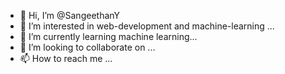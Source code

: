 - 👋 Hi, I’m @SangeethanY
- 👀 I’m interested in web-development and machine-learning ...
- 🌱 I’m currently learning machine learning...
- 💞️ I’m looking to collaborate on ...
- 📫 How to reach me ...

<!---
SangeethanY/SangeethanY is a ✨ special ✨ repository because its `README.md` (this file) appears on your GitHub profile.
You can click the Preview link to take a look at your changes.
--->
